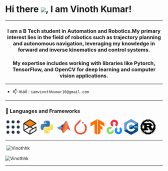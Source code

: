 # Hi there <img src="https://raw.githubusercontent.com/MartinHeinz/MartinHeinz/master/wave.gif" width="30px">, I am Vinoth Kumar!

---
<h3 align="center">I am a B Tech student in Automation and Robotics.My primary interest lies in the field of robotics such as trajectory planning and autonomous navigation, leveraging my knowledge in forward and inverse kinematics and control systems.</h3>


<h3 align="center">My expertise includes working with libraries like Pytorch, TensorFlow, and OpenCV for deep learning and computer vision applications.</h3>

---

- 📫 mail : `iamvinothkumar16@gmail.com`

---

### 🧰 Languages and Frameworks


<img src="https://github.com/devicons/devicon/blob/master/icons/ros/ros-original.svg" alt="ROS logo" width="50" height="50" /> <img 
src="https://github.com/devicons/devicon/blob/master/icons/gazebo/gazebo-original.svg" alt="Gazebo logo" width="50" height="50" /> <img 
src="https://github.com/devicons/devicon/blob/master/icons/python/python-original.svg" alt="Python logo" width="50" height="50" /> <img 
src="https://github.com/devicons/devicon/blob/master/icons/matlab/matlab-original.svg" alt="Matlab logo" width="50" height="50" /> <img 
src="https://github.com/devicons/devicon/blob/master/icons/pytorch/pytorch-original.svg" alt="Pytorch logo" width="50" height="50" /> <img 
src="https://github.com/devicons/devicon/blob/master/icons/tensorflow/tensorflow-original.svg" alt="Tensorflow logo" width="50" height="50" /> <img 
src="https://github.com/devicons/devicon/blob/master/icons/opencv/opencv-original.svg" alt="OpenCV logo" width="50" height="50" /> <img 
src="https://github.com/devicons/devicon/blob/master/icons/cplusplus/cplusplus-original.svg" alt="CPlusPlus logo" width="50" height="50" /> <img 
src="https://github.com/devicons/devicon/blob/master/icons/rust/rust-original.svg" alt="RUST logo" width="50" height="50" />

---

<p>&nbsp;<img align="center" src="https://github-readme-stats.vercel.app/api?username=Vinothhk&theme=slateorange&show_icons=true&hide_border=false&count_private=true" alt="Vinothhk" /></p>
<p><img align="center" src="https://github-readme-streak-stats.herokuapp.com/?user=Vinothhk&theme=slateorange&hide_border=false" alt="Vinothhk" /></p>

---
<!--
**Vinothhk/Vinothhk** is a ✨ _special_ ✨ repository because its `README.md` (this file) appears on your GitHub profile.

Here are some ideas to get you started:

- 🔭 I’m currently working on ...
- 🌱 I’m currently learning ...
- 👯 I’m looking to collaborate on ...
- 🤔 I’m looking for help with ...
- 💬 Ask me about ...
- 📫 How to reach me: ...
- 😄 Pronouns: ...
- ⚡ Fun fact: ...
-->
